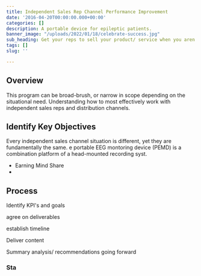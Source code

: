 ```yaml
---
title: Independent Sales Rep Channel Performance Improvement
date: '2016-04-20T00:00:00.000+00:00'
categories: []
description: A portable device for epileptic patients.
banner_image: "/uploads/2022/01/18/celebrate-success.jpg"
sub_heading: Get your reps to sell your product/ service when you aren't watching.
tags: []
slug: ''

---
```

## Overview

This program can be broad-brush, or narrow in scope depending on the situational need. Understanding how to most effectively work with independent sales reps and distribution channels.

## Identify Key Objectives

Every independent sales channel situation is different, yet they are fundamentally the same. e portable EEG montoring device (PEMD) is a combination platform of a head-mounted recording syst.

* Earning Mind Share
* 

## Process

Identify KPI's and goals

agree on deliverables

establish timeline

Deliver content

Summary analysis/ recommendations going forward

### Sta

###